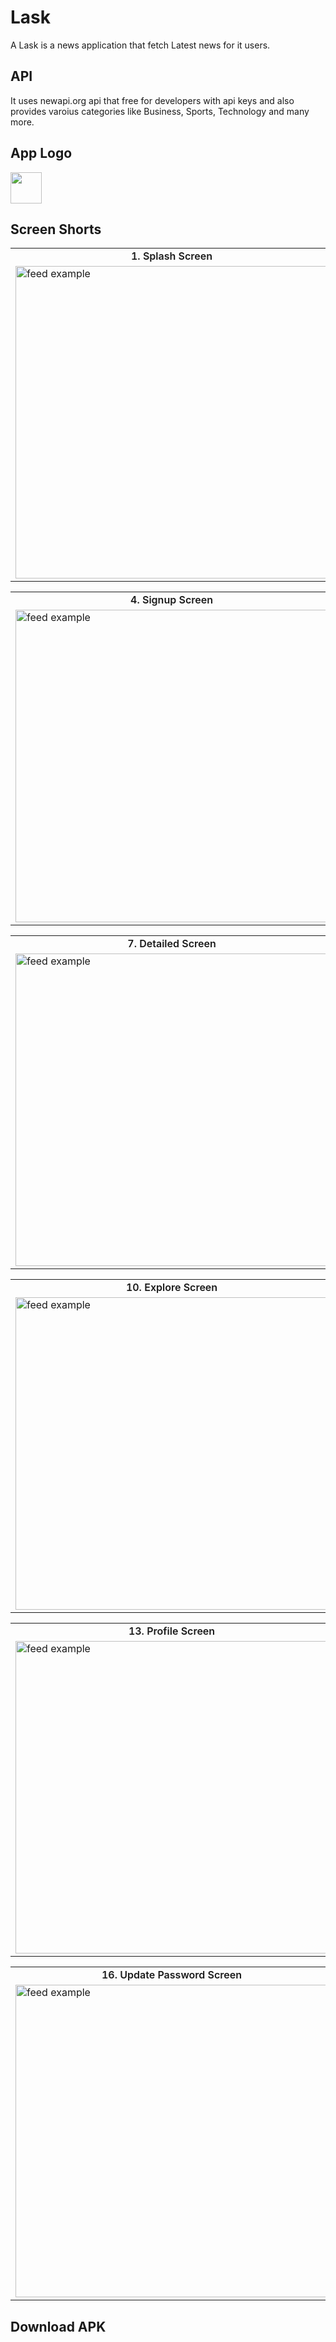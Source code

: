 # Lask 

A Lask is a news application that fetch Latest news for it users.
    
## API
It uses newapi.org api that free for developers with api keys
and also provides varoius categories like Business, Sports, Technology and many more.

## App Logo
<img src="https://iili.io/JHLMuUv.png" height="50px">
    
## Screen Shorts

<table align="center">
    <tr>
        <td align="center" style="font-weight: 600;">1. Splash Screen</td>
        <td align="center" style="font-weight: 600;">2. Login Screen</td>
        <td align="center" style="font-weight: 600;">3. Verification Screen</td>
            </tr>
            <tr>
        <td>
            <a target="_blank" rel="noopener noreferrer nofollow" href="https://iili.io/JHLOANf.md.jpg"><img src="https://iili.io/JHLOANf.md.jpg" alt="feed example" width="auto" height="500px" style="max-width: 100%;"></a>
        </td>
        <td>
            <a target="_blank" rel="noopener noreferrer nofollow" href="https://iili.io/JHQH8dP.md.jpg"><img src="https://iili.io/JHQH8dP.md.jpg" alt="feed example" width="auto" height="500px" style="max-width: 100%;"></a>
    
  </td>
        <td>
            <a target="_blank" rel="noopener noreferrer nofollow" href="https://iili.io/JHQH35F.md.jpg"><img src="https://iili.io/JHQH35F.md.jpg" alt="feed example" width="auto" height="500px" style="max-width: 100%;"></a>
    
  </td>
    </tr>
</table>
<table align="center">
    <tr>
        <td align="center" style="font-weight: 600;">4. Signup Screen</td>
        <td align="center" style="font-weight: 600;">5. Forget Screen</td>
        <td align="center" style="font-weight: 600;">6. Home Screen</td>
            </tr>
            <tr>
        <td>
            <a target="_blank" rel="noopener noreferrer nofollow" href="https://iili.io/JHQ21gp.md.jpg"><img src="https://iili.io/JHQ21gp.md.jpg" alt="feed example" width="auto" height="500px" style="max-width: 100%;"></a>
        </td>
        <td>
            <a target="_blank" rel="noopener noreferrer nofollow" href="https://iili.io/JHQ3vna.jpg"><img src="https://iili.io/JHQ3vna.jpg" alt="feed example" width="auto" height="500px" style="max-width: 100%;"></a>
    
 </td>
        <td>
            <a target="_blank" rel="noopener noreferrer nofollow" href="https://iili.io/JHQ3gFR.md.jpg"><img src="https://iili.io/JHQ3gFR.md.jpg" alt="feed example" width="auto" height="500px" style="max-width: 100%;"></a>
    
  </td>
    </tr>
</table>
<table align="center">
    <tr>
        <td align="center" style="font-weight: 600;">7. Detailed Screen</td>
        <td align="center" style="font-weight: 600;">8. Image Preview</td>
        <td align="center" style="font-weight: 600;">9. Bottom Icons[For Original Article]</td>
            </tr>
            <tr>
        <td>
            <a target="_blank" rel="noopener noreferrer nofollow" href="https://iili.io/JHQF2te.md.jpg"><img src="https://iili.io/JHQF2te.md.jpg" alt="feed example" width="auto" height="500px" style="max-width: 100%;"></a>
        </td>
        <td>
            <a target="_blank" rel="noopener noreferrer nofollow" href="https://iili.io/JHQFTDF.jpg"><img src="https://iili.io/JHQFTDF.jpg" alt="feed example" width="auto" height="500px" style="max-width: 100%;"></a>
    
 </td>
        <td>
            <a target="_blank" rel="noopener noreferrer nofollow" href="https://iili.io/JHQF5iJ.jpg"><img src="https://iili.io/JHQF5iJ.jpg" alt="feed example" width="auto" height="500px" style="max-width: 100%;"></a>
    
  </td>
    </tr>
</table>
<table align="center">
    <tr>
        <td align="center" style="font-weight: 600;">10. Explore Screen</td>
        <td align="center" style="font-weight: 600;">11. Detailed Screen</td>
        <td align="center" style="font-weight: 600;">12. Bookmark Screen</td>
            </tr>
            <tr>
        <td>
            <a target="_blank" rel="noopener noreferrer nofollow" href="https://iili.io/JHQF1RI.jpg"><img src="https://iili.io/JHQF1RI.jpg" alt="feed example" width="auto" height="500px" style="max-width: 100%;"></a>
        </td>
        <td>
            <a target="_blank" rel="noopener noreferrer nofollow" href="https://iili.io/JHQFWVs.jpg"><img src="https://iili.io/JHQFWVs.jpg" alt="feed example" width="auto" height="500px" style="max-width: 100%;"></a>
    
 </td>
        <td>
            <a target="_blank" rel="noopener noreferrer nofollow" href="https://iili.io/JHQFNUl.jpg"><img src="https://iili.io/JHQFNUl.jpg" alt="feed example" width="auto" height="500px" style="max-width: 100%;"></a>
    
  </td>
    </tr>
</table>
<table align="center">
    <tr>
        <td align="center" style="font-weight: 600;">13. Profile Screen</td>
        <td align="center" style="font-weight: 600;">14. My Account Screen</td>
        <td align="center" style="font-weight: 600;">15. Editprofile Screen</td>
            </tr>
            <tr>
        <td>
            <a target="_blank" rel="noopener noreferrer nofollow" href="https://iili.io/JHQF6fj.md.jpg"><img src="https://iili.io/JHQF6fj.md.jpg" alt="feed example" width="auto" height="500px" style="max-width: 100%;"></a>
        </td>
        <td>
            <a target="_blank" rel="noopener noreferrer nofollow" href="https://iili.io/JHQFZOP.jpg"><img src="https://iili.io/JHQFZOP.jpg" alt="feed example" width="auto" height="500px" style="max-width: 100%;"></a>
    
 </td>
        <td>
            <a target="_blank" rel="noopener noreferrer nofollow" href="https://iili.io/JHQKH0v.jpg"><img src="https://iili.io/JHQKH0v.jpg" alt="feed example" width="auto" height="500px" style="max-width: 100%;"></a>
    
  </td>
    </tr>
</table>
<table align="center">
    <tr>
        <td align="center" style="font-weight: 600;">16. Update Password Screen</td>
        <td align="center" style="font-weight: 600;">17. Offline Articles Screen</td>
        <td align="center" style="font-weight: 600;">18. Logout</td>
            </tr>
            <tr>
        <td>
            <a target="_blank" rel="noopener noreferrer nofollow" href="https://iili.io/JHQKFeI.jpg"><img src="https://iili.io/JHQKFeI.jpg" alt="feed example" width="auto" height="500px" style="max-width: 100%;"></a>
        </td>
        <td>
            <a target="_blank" rel="noopener noreferrer nofollow" href="https://iili.io/JHQKCss.jpg"><img src="https://iili.io/JHQKCss.jpg" alt="feed example" width="auto" height="500px" style="max-width: 100%;"></a>
    
 </td>
        <td>
            <a target="_blank" rel="noopener noreferrer nofollow" href="https://iili.io/JHQKAeS.md.jpg""><img src="https://iili.io/JHQKAeS.md.jpg" alt="feed example" width="auto" height="500px" style="max-width: 100%;"></a>
    
  </td>
    </tr>
</table>

## Download APK

